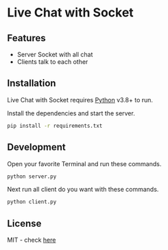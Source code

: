 # Live Chat with Socket

## Features

- Server Socket with all chat
- Clients talk to each other


## Installation

Live Chat with Socket requires [Python](https://www.python.org/) v3.8+ to run.

Install the dependencies and start the server.

```sh
pip install -r requirements.txt
```

## Development
Open your favorite Terminal and run these commands.

```sh
python server.py
```
Next run all client do you want with these commands.
```sh
python client.py
```
## License

MIT - check [here](/LICENSE)